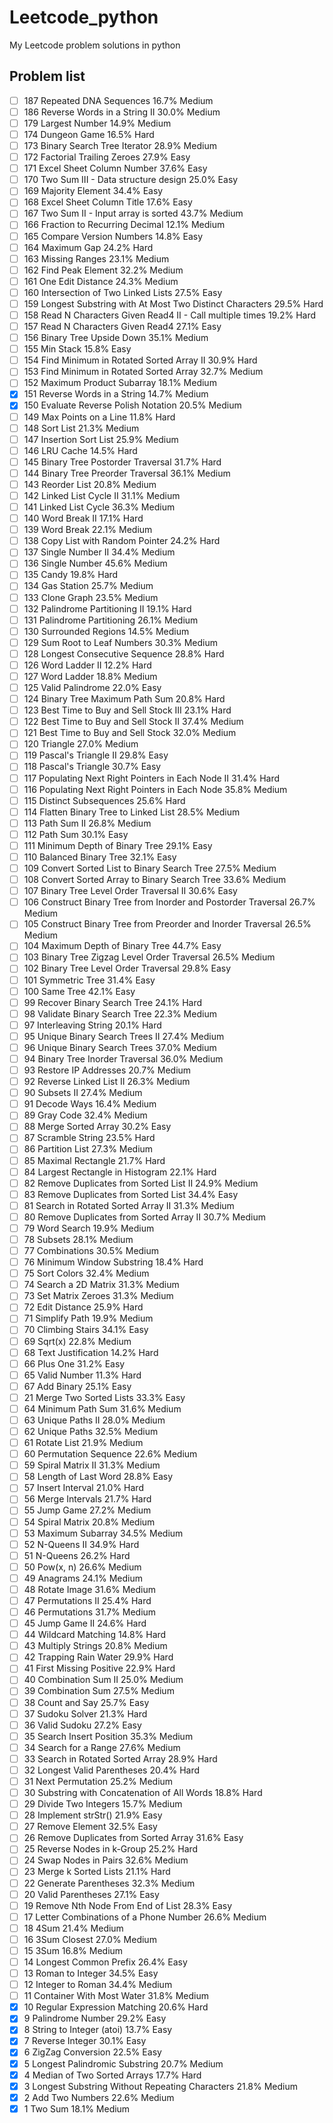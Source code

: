 # Leetcode_python
My Leetcode problem solutions in python

Problem list
---
- [ ] 187 Repeated DNA Sequences  16.7%   Medium
- [ ] 186 Reverse Words in a String II    30.0%   Medium
- [ ] 179 Largest Number  14.9%   Medium
- [ ] 174 Dungeon Game    16.5%   Hard
- [ ] 173 Binary Search Tree Iterator 28.9%   Medium
- [ ] 172 Factorial Trailing Zeroes   27.9%   Easy
- [ ] 171 Excel Sheet Column Number   37.6%   Easy
- [ ] 170 Two Sum III - Data structure design     25.0%   Easy
- [ ] 169 Majority Element    34.4%   Easy
- [ ] 168 Excel Sheet Column Title    17.6%   Easy
- [ ] 167 Two Sum II - Input array is sorted  43.7%   Medium
- [ ] 166 Fraction to Recurring Decimal   12.1%   Medium
- [ ] 165 Compare Version Numbers 14.8%   Easy
- [ ] 164 Maximum Gap 24.2%   Hard
- [ ] 163 Missing Ranges  23.1%   Medium
- [ ] 162 Find Peak Element   32.2%   Medium
- [ ] 161 One Edit Distance   24.3%   Medium
- [ ] 160 Intersection of Two Linked Lists    27.5%   Easy
- [ ] 159 Longest Substring with At Most Two Distinct Characters  29.5%   Hard
- [ ] 158 Read N Characters Given Read4 II - Call multiple times  19.2%   Hard
- [ ] 157 Read N Characters Given Read4   27.1%   Easy
- [ ] 156 Binary Tree Upside Down     35.1%   Medium
- [ ] 155 Min Stack   15.8%   Easy
- [ ] 154 Find Minimum in Rotated Sorted Array II 30.9%   Hard
- [ ] 153 Find Minimum in Rotated Sorted Array    32.7%   Medium
- [ ] 152 Maximum Product Subarray    18.1%   Medium
- [x] 151 Reverse Words in a String   14.7%   Medium
- [x] 150 Evaluate Reverse Polish Notation    20.5%   Medium
- [ ] 149 Max Points on a Line    11.8%   Hard
- [ ] 148 Sort List   21.3%   Medium
- [ ] 147 Insertion Sort List 25.9%   Medium
- [ ] 146 LRU Cache   14.5%   Hard
- [ ] 145 Binary Tree Postorder Traversal 31.7%   Hard
- [ ] 144 Binary Tree Preorder Traversal  36.1%   Medium
- [ ] 143 Reorder List    20.8%   Medium
- [ ] 142 Linked List Cycle II    31.1%   Medium
- [ ] 141 Linked List Cycle   36.3%   Medium
- [ ] 140 Word Break II   17.1%   Hard
- [ ] 139 Word Break  22.1%   Medium
- [ ] 138 Copy List with Random Pointer   24.2%   Hard
- [ ] 137 Single Number II    34.4%   Medium
- [ ] 136 Single Number   45.6%   Medium
- [ ] 135 Candy   19.8%   Hard
- [ ] 134 Gas Station 25.7%   Medium
- [ ] 133 Clone Graph 23.5%   Medium
- [ ] 132 Palindrome Partitioning II  19.1%   Hard
- [ ] 131 Palindrome Partitioning 26.1%   Medium
- [ ] 130 Surrounded Regions  14.5%   Medium
- [ ] 129 Sum Root to Leaf Numbers    30.3%   Medium
- [ ] 128 Longest Consecutive Sequence    28.8%   Hard
- [ ] 126 Word Ladder II  12.2%   Hard
- [ ] 127 Word Ladder 18.8%   Medium
- [ ] 125 Valid Palindrome    22.0%   Easy
- [ ] 124 Binary Tree Maximum Path Sum    20.8%   Hard
- [ ] 123 Best Time to Buy and Sell Stock III 23.1%   Hard
- [ ] 122 Best Time to Buy and Sell Stock II  37.4%   Medium
- [ ] 121 Best Time to Buy and Sell Stock 32.0%   Medium
- [ ] 120 Triangle    27.0%   Medium
- [ ] 119 Pascal's Triangle II    29.8%   Easy
- [ ] 118 Pascal's Triangle   30.7%   Easy
- [ ] 117 Populating Next Right Pointers in Each Node II  31.4%   Hard
- [ ] 116 Populating Next Right Pointers in Each Node 35.8%   Medium
- [ ] 115 Distinct Subsequences   25.6%   Hard
- [ ] 114 Flatten Binary Tree to Linked List  28.5%   Medium
- [ ] 113 Path Sum II 26.8%   Medium
- [ ] 112 Path Sum    30.1%   Easy
- [ ] 111 Minimum Depth of Binary Tree    29.1%   Easy
- [ ] 110 Balanced Binary Tree    32.1%   Easy
- [ ] 109 Convert Sorted List to Binary Search Tree   27.5%   Medium
- [ ] 108 Convert Sorted Array to Binary Search Tree  33.6%   Medium
- [ ] 107 Binary Tree Level Order Traversal II    30.6%   Easy
- [ ] 106 Construct Binary Tree from Inorder and Postorder Traversal  26.7%   Medium
- [ ] 105 Construct Binary Tree from Preorder and Inorder Traversal   26.5%   Medium
- [ ] 104 Maximum Depth of Binary Tree    44.7%   Easy
- [ ] 103 Binary Tree Zigzag Level Order Traversal    26.5%   Medium
- [ ] 102 Binary Tree Level Order Traversal   29.8%   Easy
- [ ] 101 Symmetric Tree  31.4%   Easy
- [ ] 100 Same Tree   42.1%   Easy
- [ ] 99  Recover Binary Search Tree  24.1%   Hard
- [ ] 98  Validate Binary Search Tree 22.3%   Medium
- [ ] 97  Interleaving String 20.1%   Hard
- [ ] 95  Unique Binary Search Trees II   27.4%   Medium
- [ ] 96  Unique Binary Search Trees  37.0%   Medium
- [ ] 94  Binary Tree Inorder Traversal   36.0%   Medium
- [ ] 93  Restore IP Addresses    20.7%   Medium
- [ ] 92  Reverse Linked List II  26.3%   Medium
- [ ] 90  Subsets II  27.4%   Medium
- [ ] 91  Decode Ways 16.4%   Medium
- [ ] 89  Gray Code   32.4%   Medium
- [ ] 88  Merge Sorted Array  30.2%   Easy
- [ ] 87  Scramble String 23.5%   Hard
- [ ] 86  Partition List  27.3%   Medium
- [ ] 85  Maximal Rectangle   21.7%   Hard
- [ ] 84  Largest Rectangle in Histogram  22.1%   Hard
- [ ] 82  Remove Duplicates from Sorted List II   24.9%   Medium
- [ ] 83  Remove Duplicates from Sorted List  34.4%   Easy
- [ ] 81  Search in Rotated Sorted Array II   31.3%   Medium
- [ ] 80  Remove Duplicates from Sorted Array II  30.7%   Medium
- [ ] 79  Word Search 19.9%   Medium
- [ ] 78  Subsets 28.1%   Medium
- [ ] 77  Combinations    30.5%   Medium
- [ ] 76  Minimum Window Substring    18.4%   Hard
- [ ] 75  Sort Colors 32.4%   Medium
- [ ] 74  Search a 2D Matrix  31.3%   Medium
- [ ] 73  Set Matrix Zeroes   31.3%   Medium
- [ ] 72  Edit Distance   25.9%   Hard
- [ ] 71  Simplify Path   19.9%   Medium
- [ ] 70  Climbing Stairs 34.1%   Easy
- [ ] 69  Sqrt(x) 22.8%   Medium
- [ ] 68  Text Justification  14.2%   Hard
- [ ] 66  Plus One    31.2%   Easy
- [ ] 65  Valid Number    11.3%   Hard
- [ ] 67  Add Binary  25.1%   Easy
- [ ] 21  Merge Two Sorted Lists  33.3%   Easy
- [ ] 64  Minimum Path Sum    31.6%   Medium
- [ ] 63  Unique Paths II 28.0%   Medium
- [ ] 62  Unique Paths    32.5%   Medium
- [ ] 61  Rotate List 21.9%   Medium
- [ ] 60  Permutation Sequence    22.6%   Medium
- [ ] 59  Spiral Matrix II    31.3%   Medium
- [ ] 58  Length of Last Word 28.8%   Easy
- [ ] 57  Insert Interval 21.0%   Hard
- [ ] 56  Merge Intervals 21.7%   Hard
- [ ] 55  Jump Game   27.2%   Medium
- [ ] 54  Spiral Matrix   20.8%   Medium
- [ ] 53  Maximum Subarray    34.5%   Medium
- [ ] 52  N-Queens II 34.9%   Hard
- [ ] 51  N-Queens    26.2%   Hard
- [ ] 50  Pow(x, n)   26.6%   Medium
- [ ] 49  Anagrams    24.1%   Medium
- [ ] 48  Rotate Image    31.6%   Medium
- [ ] 47  Permutations II 25.4%   Hard
- [ ] 46  Permutations    31.7%   Medium
- [ ] 45  Jump Game II    24.6%   Hard
- [ ] 44  Wildcard Matching   14.8%   Hard
- [ ] 43  Multiply Strings    20.8%   Medium
- [ ] 42  Trapping Rain Water 29.9%   Hard
- [ ] 41  First Missing Positive  22.9%   Hard
- [ ] 40  Combination Sum II  25.0%   Medium
- [ ] 39  Combination Sum 27.5%   Medium
- [ ] 38  Count and Say   25.7%   Easy
- [ ] 37  Sudoku Solver   21.3%   Hard
- [ ] 36  Valid Sudoku    27.2%   Easy
- [ ] 35  Search Insert Position  35.3%   Medium
- [ ] 34  Search for a Range  27.6%   Medium
- [ ] 33  Search in Rotated Sorted Array  28.9%   Hard
- [ ] 32  Longest Valid Parentheses   20.4%   Hard
- [ ] 31  Next Permutation    25.2%   Medium
- [ ] 30  Substring with Concatenation of All Words   18.8%   Hard
- [ ] 29  Divide Two Integers 15.7%   Medium
- [ ] 28  Implement strStr()  21.9%   Easy
- [ ] 27  Remove Element  32.5%   Easy
- [ ] 26  Remove Duplicates from Sorted Array 31.6%   Easy
- [ ] 25  Reverse Nodes in k-Group    25.2%   Hard
- [ ] 24  Swap Nodes in Pairs 32.6%   Medium
- [ ] 23  Merge k Sorted Lists    21.1%   Hard
- [ ] 22  Generate Parentheses    32.3%   Medium
- [ ] 20  Valid Parentheses   27.1%   Easy
- [ ] 19  Remove Nth Node From End of List    28.3%   Easy
- [ ] 17  Letter Combinations of a Phone Number   26.6%   Medium
- [ ] 18  4Sum    21.4%   Medium
- [ ] 16  3Sum Closest    27.0%   Medium
- [ ] 15  3Sum    16.8%   Medium
- [ ] 14  Longest Common Prefix   26.4%   Easy
- [ ] 13  Roman to Integer    34.5%   Easy
- [ ] 12  Integer to Roman    34.4%   Medium
- [ ] 11  Container With Most Water   31.8%   Medium
- [x] 10  Regular Expression Matching 20.6%   Hard
- [x] 9   Palindrome Number   29.2%   Easy
- [x] 8   String to Integer (atoi)    13.7%   Easy
- [x] 7   Reverse Integer 30.1%   Easy
- [x] 6   ZigZag Conversion   22.5%   Easy
- [x] 5   Longest Palindromic Substring   20.7%   Medium
- [x] 4   Median of Two Sorted Arrays 17.7%   Hard
- [x] 3   Longest Substring Without Repeating Characters  21.8%   Medium
- [x] 2   Add Two Numbers 22.6%   Medium
- [x] 1   Two Sum 18.1%   Medium
